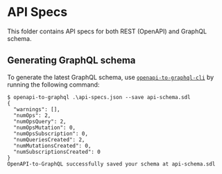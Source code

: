 # API Specs

This folder contains API specs for both REST (OpenAPI) and GraphQL schema.

## Generating GraphQL schema

To generate the latest GraphQL schema, use [`openapi-to-graphql-cli`](https://github.com/ibm/openapi-to-graphql) by running the following command:

```shell
$ openapi-to-graphql .\api-specs.json --save api-schema.sdl
{
  "warnings": [],
  "numOps": 2,
  "numOpsQuery": 2,
  "numOpsMutation": 0,
  "numOpsSubscription": 0,
  "numQueriesCreated": 2,
  "numMutationsCreated": 0,
  "numSubscriptionsCreated": 0
}
OpenAPI-to-GraphQL successfully saved your schema at api-schema.sdl
```
